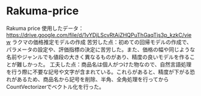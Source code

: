 # Rakuma-price
Rakuma price
使用したデータ：https://drive.google.com/file/d/1vYDjLScvRtAiZHQPuThGaqTjs3p_kzkC/view
ラクマの価格推定モデルの作成
苦労した点：初めての回帰モデルの作成で、パラメータの設定や、評価指標の決定に苦労した。また、価格の幅や同じような名前やジャンルでも値段の大きく異なるものがあり、精度の良いモデルを作ることが難しかった。
工夫した点：商品名は個人がつけた物なので、自然言語処理を行う際に不要な記号や文字が含まれている。これらがあると、精度が下がる恐れがあるため、商品名から記号を削除、半角、全角処理を行ってからCountVectorizerでベクトル化を行った。
